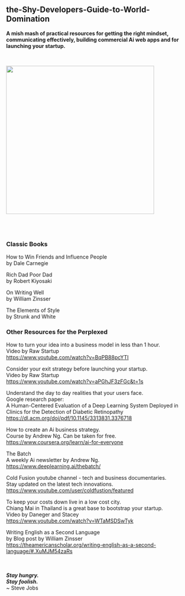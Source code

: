 ## the-Shy-Developers-Guide-to-World-Domination
<b>A mish mash of practical resources for getting the right mindset, communicating effectively, building commercial Ai web apps and for launching your startup.</b>

<br>

<img src="http://bee.test.woza.work/assets/student.jpg" width="400"></img>
<br>


<br>
<br>

### Classic Books

How to Win Friends and Influence People<br>
by Dale Carnegie

Rich Dad Poor Dad<br>
by Robert Kiyosaki

On Writing Well<br>
by William Zinsser

The Elements of Style<br>
by Strunk and White

### Other Resources for the Perplexed

How to turn your idea into a business model in less than 1 hour.<br>
Video by Raw Startup<br>
https://www.youtube.com/watch?v=BqPB88pcYTI

Consider your exit strategy before launching your startup.<br>
Video by Raw Startup<br>
https://www.youtube.com/watch?v=aPGhJF3zFGc&t=1s


Understand the day to day realities that your users face.<br>
Google research paper:<br>
A Human-Centered Evaluation of a Deep Learning System
Deployed in Clinics for the Detection of Diabetic
Retinopathy<br>
https://dl.acm.org/doi/pdf/10.1145/3313831.3376718


How to create an Ai business strategy.<br>
Course by Andrew Ng. Can be taken for free.<br>
https://www.coursera.org/learn/ai-for-everyone

The Batch<br>
A weekly Ai newsletter by Andrew Ng.<br>
https://www.deeplearning.ai/thebatch/

Cold Fusion youtube channel - tech and business documentaries.<br>
Stay updated on the latest tech innovations.<br>
https://www.youtube.com/user/coldfustion/featured

To keep your costs down live in a low cost city.<br>
Chiang Mai in Thailand is a great base to bootstrap your startup.<br>
Video by Daneger and Stacey<br>
https://www.youtube.com/watch?v=WTaMSDSwTyk

Writing English as a Second Language<br>
by Blog post by William Zinsser<br>
https://theamericanscholar.org/writing-english-as-a-second-language/#.XuMJM54zaRs


<br>
<br>
<b><i>Stay hungry.<br>
  Stay foolish.</i></b><br>
~ Steve Jobs
